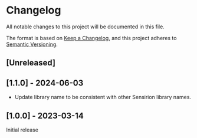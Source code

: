 # Changelog
All notable changes to this project will be documented in this file.

The format is based on [Keep a Changelog](https://keepachangelog.com/en/1.0.0/),
and this project adheres to [Semantic Versioning](https://semver.org/spec/v2.0.0.html).


## [Unreleased]

## [1.1.0] - 2024-06-03

* Update library name to be consistent with other Sensirion library names.

## [1.0.0] - 2023-03-14

Initial release

